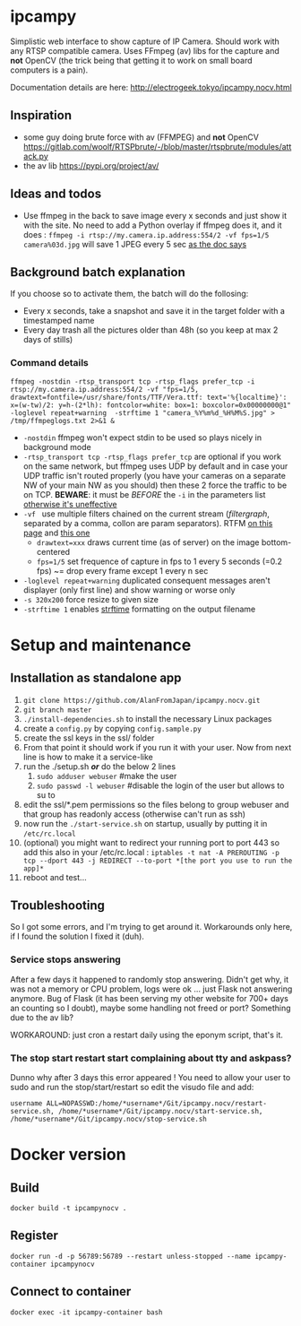 # ipcampy
Simplistic web interface to show capture of IP Camera. Should work with any RTSP compatible camera.
Uses FFmpeg (av) libs for the capture and **not** OpenCV (the trick being that getting it to work on small board computers is a pain).

Documentation details are here: http://electrogeek.tokyo/ipcampy.nocv.html

## Inspiration

- some guy doing brute force with av (FFMPEG) and **not** OpenCV https://gitlab.com/woolf/RTSPbrute/-/blob/master/rtspbrute/modules/attack.py
- the av lib https://pypi.org/project/av/

## Ideas and todos

- Use ffmpeg in the back to save image every x seconds and just show it with the site. No need to add a Python overlay if ffmpeg does it, and it does : `ffmpeg -i rtsp://my.camera.ip.address:554/2 -vf fps=1/5  camera%03d.jpg` will save 1 JPEG every 5 sec [as the doc says](https://trac.ffmpeg.org/wiki/Create%20a%20thumbnail%20image%20every%20X%20seconds%20of%20the%20video)

## Background batch explanation
If you choose so to activate them, the batch will do the follosing:
- Every x seconds, take a snapshot and save it in the target folder with a timestamped name
- Every day trash all the pictures older than 48h (so you keep at max 2 days of stills)

### Command details
`ffmpeg -nostdin -rtsp_transport tcp -rtsp_flags prefer_tcp -i rtsp://my.camera.ip.address:554/2 -vf "fps=1/5, drawtext=fontfile=/usr/share/fonts/TTF/Vera.ttf: text='%{localtime}': x=(w-tw)/2: y=h-(2*lh): fontcolor=white: box=1: boxcolor=0x00000000@1" -loglevel repeat+warning  -strftime 1 "camera_%Y%m%d_%H%M%S.jpg" > /tmp/ffmpeglogs.txt 2>&1 &`

- `-nostdin` ffmpeg won't expect stdin to be used so plays nicely in background mode
- `-rtsp_transport tcp -rtsp_flags prefer_tcp` are optional if you work on the same network, but ffmpeg uses UDP by default and in case your UDP traffic isn't routed properly (you have your cameras on a separate NW of your main NW as you should) then these 2 force the traffic to be on TCP. **BEWARE**: it must be *BEFORE* the `-i` in the parameters list [otherwise it's uneffective](https://github.com/kkroening/ffmpeg-python/issues/537)
- `-vf ` use multiple filters chained on the current stream (*filtergraph*, separated by a comma, collon are param separators). RTFM [on this page](https://ffmpeg.org/ffmpeg-filters.html) and [this one](https://trac.ffmpeg.org/wiki/FilteringGuide)
    - `drawtext=xxx` draws current time (as of server) on the image bottom-centered 
    - `fps=1/5` set frequence of capture in fps to 1 every 5 seconds (=0.2 fps) ~= drop every frame except 1 every n sec
- `-loglevel repeat+warning` duplicated consequent messages aren't displayer (only first line) and show warning or worse only
- `-s 320x200` force resize to given size
- `-strftime 1` enables [strftime](https://man7.org/linux/man-pages/man3/strftime.3.html) formatting on the output filename 

# Setup and maintenance 

## Installation as standalone app

1. `git clone https://github.com/AlanFromJapan/ipcampy.nocv.git`
1. `git branch master`
1. `./install-dependencies.sh` to install the necessary Linux packages
1. create a `config.py` by copying `config.sample.py`
1. create the ssl keys in the ssl/ folder
1. From that point it should work if you run it with your user. Now from next line is how to make it a service-like
1. run the ./setup.sh ***or*** do the below 2 lines
    1. `sudo adduser webuser`  #make the user
    1. `sudo passwd -l webuser` #disable the login of the user but allows to su to
1. edit the ssl/*.pem permissions so the files belong to group webuser and that group has readonly access (otherwise can't run as ssh)
1. now run the `./start-service.sh` on startup, usually by putting it in `/etc/rc.local`
1. (optional) you might want to redirect your running port to port 443 so add this also in your /etc/rc.local : `iptables -t nat -A PREROUTING -p tcp --dport 443 -j REDIRECT --to-port *[the port you use to run the app]*` 
1. reboot and test...

## Troubleshooting

So I got some errors, and I'm trying to get around it. Workarounds only here, if I found the solution I fixed it (duh).

### Service stops answering

After a few days it happened to randomly stop answering. Didn't get why, it was not a memory or CPU problem, logs were ok ... just Flask not answering anymore. Bug of Flask (it has been serving my other website for 700+ days an counting so I doubt), maybe some handling not freed or port? Something due to the av lib?

WORKAROUND: just cron a restart daily using the eponym script, that's it.

### The stop start restart start complaining about tty and askpass?

Dunno why after 3 days this error appeared ! You need to allow your user to sudo and run the stop/start/restart so edit the visudo file and add:
```
username ALL=NOPASSWD:/home/*username*/Git/ipcampy.nocv/restart-service.sh, /home/*username*/Git/ipcampy.nocv/start-service.sh, /home/*username*/Git/ipcampy.nocv/stop-service.sh
```

# Docker version

## Build

`docker build -t ipcampynocv .`
 
## Register

`docker run -d -p 56789:56789 --restart unless-stopped --name ipcampy-container ipcampynocv`

## Connect to container
`docker exec -it ipcampy-container bash`